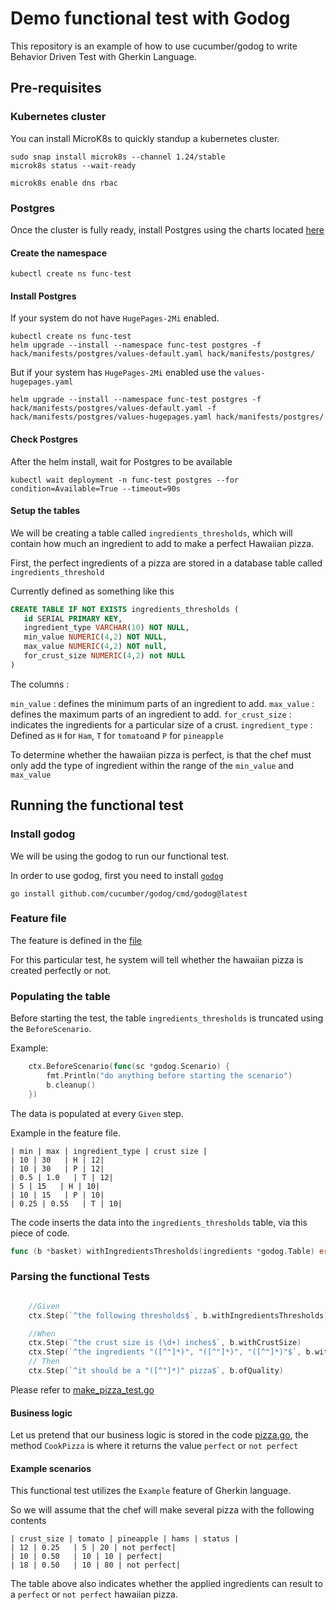 # Demo functional test with Godog

This repository is an example of how to use cucumber/godog to write Behavior Driven Test with Gherkin Language.

## Pre-requisites

### Kubernetes cluster

You can install MicroK8s to quickly standup a kubernetes cluster.

``` shell
sudo snap install microk8s --channel 1.24/stable
microk8s status --wait-ready

microk8s enable dns rbac

```

### Postgres

Once the cluster is fully ready, install Postgres using the charts located [here](hack/manifests/postgres/)

#### Create the namespace

``` shell
kubectl create ns func-test
```

#### Install Postgres

If your system do not have `HugePages-2Mi` enabled.

``` shell
kubectl create ns func-test
helm upgrade --install --namespace func-test postgres -f hack/manifests/postgres/values-default.yaml hack/manifests/postgres/
```
But if your system has `HugePages-2Mi` enabled use the `values-hugepages.yaml`

``` shell
helm upgrade --install --namespace func-test postgres -f hack/manifests/postgres/values-default.yaml -f hack/manifests/postgres/values-hugepages.yaml hack/manifests/postgres/
```

#### Check Postgres

After the helm install, wait for Postgres to be available

``` shell
kubectl wait deployment -n func-test postgres --for condition=Available=True --timeout=90s
```

#### Setup the tables

We will be creating a table called `ingredients_thresholds`, which will contain how much an ingredient to add to make a perfect Hawaiian pizza.

First, the perfect ingredients of a pizza are stored in a database table called `ingredients_threshold`

Currently defined as something like this 

``` sql
CREATE TABLE IF NOT EXISTS ingredients_thresholds (
   id SERIAL PRIMARY KEY,
   ingredient_type VARCHAR(10) NOT NULL,
   min_value NUMERIC(4,2) NOT NULL,
   max_value NUMERIC(4,2) NOT null,
   for_crust_size NUMERIC(4,2) not NULL
)
```

The columns :

`min_value` : defines the minimum parts of an ingredient to add.
`max_value` : defines the maximum parts of an ingredient to add.
`for_crust_size` : indicates the ingredients for a particular size of a crust.
`ingredient_type` : Defined as `H` for `Ham`, `T` for `tomato`and `P` for `pineapple`

To determine whether the hawaiian pizza is perfect, is that the chef must only add the type of ingredient within the range of the `min_value` and `max_value`


## Running the functional test

### Install godog

We will be using the godog to run our functional test.

In order to use godog, first you need to install [`godog`](https://github.com/cucumber/godog)

``` shell
go install github.com/cucumber/godog/cmd/godog@latest
```

### Feature file

The feature is defined in the [file](features/make_pizza.feature)

For this particular test, he system will tell whether the hawaiian pizza is created perfectly or not.


### Populating the table

Before starting the test, the table `ingredients_thresholds` is truncated using the `BeforeScenario`.

Example:

``` go
	ctx.BeforeScenario(func(sc *godog.Scenario) {
		fmt.Println("do anything before starting the scenario")
		b.cleanup()
	})
```

The data is populated at every `Given` step.

Example in the feature file.

```
| min | max | ingredient_type | crust size |
| 10 | 30   | H | 12|
| 10 | 30   | P | 12|
| 0.5 | 1.0   | T | 12|
| 5 | 15   | H | 10|
| 10 | 15   | P | 10|
| 0.25 | 0.55   | T | 10|
```

The code inserts the data into the `ingredients_thresholds` table, via this piece of code. 

``` go
func (b *basket) withIngredientsThresholds(ingredients *godog.Table) error
```
### Parsing the functional Tests

``` go

	//Given
	ctx.Step(`^the following thresholds$`, b.withIngredientsThresholds)

	//When
	ctx.Step(`^the crust size is (\d+) inches$`, b.withCrustSize)
	ctx.Step(`^the ingredients "([^"]*)", "([^"]*)", "([^"]*)"$`, b.withIngredients)
	// Then
	ctx.Step(`^it should be a "([^"]*)" pizza$`, b.ofQuality)
```
Please refer to [make_pizza_test.go](make_pizza_test.go)

#### Business logic

Let us pretend that our business logic is stored in the code [pizza.go](pizza.go), the method `CookPizza` is where it returns the value `perfect` or `not perfect`

#### Example scenarios

This functional test utilizes the `Example` feature of Gherkin language.

So we will assume that the chef will make several pizza with the following contents

```
| crust_size | tomato | pineapple | hams | status |
| 12 | 0.25   | 5 | 20 | not perfect|
| 10 | 0.50   | 10 | 10 | perfect|
| 18 | 0.50   | 10 | 80 | not perfect|
``` 

The table above also indicates whether the applied ingredients can result to a `perfect` or `not perfect` hawaiian pizza.

